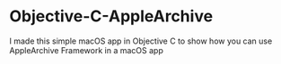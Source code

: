 # Objective-C-AppleArchive
I made this simple macOS app in Objective C to show how you can use AppleArchive Framework in a macOS app
